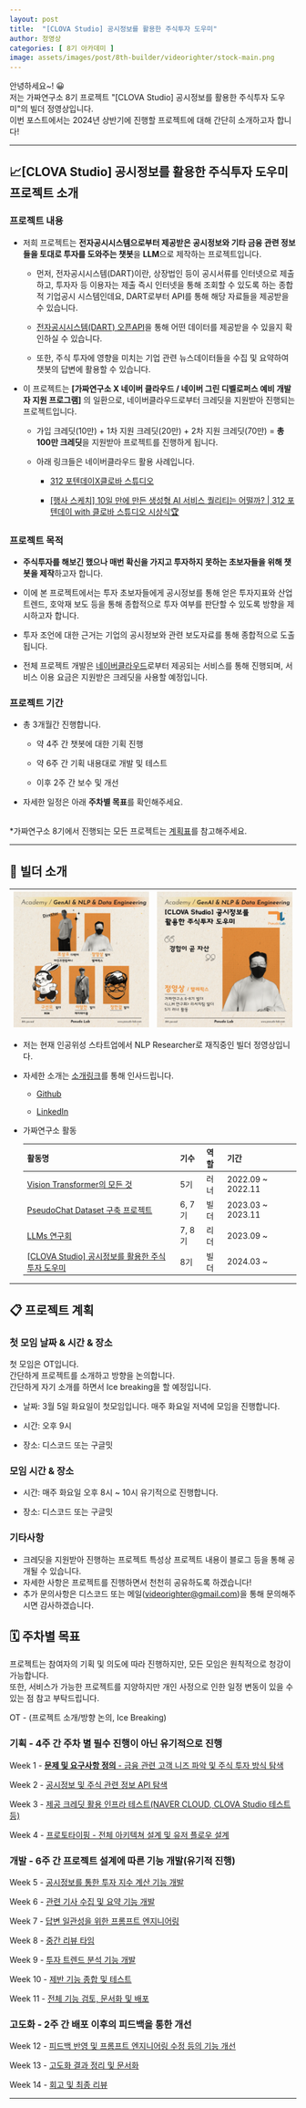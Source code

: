 ```yaml
---
layout: post
title:  "[CLOVA Studio] 공시정보를 활용한 주식투자 도우미"
author: 정영상
categories: [ 8기 아카데미 ]
image: assets/images/post/8th-builder/videorighter/stock-main.png
---
```


안녕하세요~! 😀\
저는 가짜연구소 8기 프로젝트 "[CLOVA Studio] 공시정보를 활용한 주식투자 도우미"의 빌더 정영상입니다.\
이번 포스트에서는 2024년 상반기에 진행할 프로젝트에 대해 간단히 소개하고자 합니다!

---

## 📈[CLOVA Studio] 공시정보를 활용한 주식투자 도우미 프로젝트 소개

### 프로젝트 내용

- 저희 프로젝트는 **전자공시시스템으로부터 제공받은 공시정보와 기타 금융 관련 정보들을 토대로 투자를 도와주는 챗봇**을 **LLM**으로 제작하는 프로젝트입니다.

  - 먼저, 전자공시시스템(DART)이란, 상장법인 등이 공시서류를 인터넷으로 제출하고, 투자자 등 이용자는 제출 즉시 인터넷을 통해 조회할 수 있도록 하는 종합적 기업공시 시스템인데요, DART로부터 API를 통해 해당 자료들을 제공받을 수 있습니다.

  - [전자공시시스템(DART) 오픈API](https://opendart.fss.or.kr/intro/main.do)을 통해 어떤 데이터를 제공받을 수 있을지 확인하실 수 있습니다.

  - 또한, 주식 투자에 영향을 미치는 기업 관련 뉴스데이터들을 수집 및 요약하여 챗봇의 답변에 활용할 수 있습니다.

- 이 프로젝트는 **[가짜연구소 X 네이버 클라우드 / 네이버 그린 디벨로퍼스 예비 개발자 지원 프로그램]** 의 일환으로, 네이버클라우드로부터 크레딧을 지원받아 진행되는 프로젝트입니다.

  - 가입 크레딧(10만) + 1차 지원 크레딧(20만) + 2차 지원 크레딧(70만) = **총 100만 크레딧**을 지원받아 프로젝트를 진행하게 됩니다.

  - 아래 링크들은 네이버클라우드 활용 사례입니다.
    - [312 포텐데이X클로바 스튜디오](https://www.notion.so/312-X-47e0fdd05fa6490194685ec8c4ff7e76?pvs=21)

    - [[행사 스케치] 10일 만에 만든 생성형 AI 서비스 퀄리티는 어떨까? | 312 포텐데이 with 클로바 스튜디오 시상식🏆](https://blog.naver.com/n_cloudplatform/223323693990)

### 프로젝트 목적

- **주식투자를 해보긴 했으나 매번 확신을 가지고 투자하지 못하는 초보자들을 위해 챗봇을 제작**하고자 합니다.

- 이에 본 프로젝트에서는 투자 초보자들에게 공시정보를 통해 얻은 투자지표와 산업 트렌드, 호악재 보도 등을 통해 종합적으로 투자 여부를 판단할 수 있도록 방향을 제시하고자 합니다.

- 투자 조언에 대한 근거는 기업의 공시정보와 관련 보도자료를 통해 종합적으로 도출됩니다.

- 전체 프로젝트 개발은 [네이버클라우드](https://www.ncloud.com/product)로부터 제공되는 서비스를 통해 진행되며, 서비스 이용 요금은 지원받은 크레딧을 사용할 예정입니다.

### 프로젝트 기간

- 총 3개월간 진행합니다.
    - 약 4주 간 챗봇에 대한 기획 진행

    - 약 6주 간 기획 내용대로 개발 및 테스트

    - 이후 2주 간 보수 및 개선

- 자세한 일정은 아래 **주차별 목표**를 확인해주세요.

<br>*가짜연구소 8기에서 진행되는 모든 프로젝트는 [계획표](https://www.pseudo-lab.com/d16a59aa6f3847a092f8d55b89279b0)를 참고해주세요.

---

## 🤪 빌더 소개

| ![](../assets/images/post/8th-builder/videorighter/GAINDE.png) | ![](../assets/images/post/8th-builder/videorighter/GAINDE_videorighter.png) |
| --- | --- |

- 저는 현재 인공위성 스타트업에서 NLP Researcher로 재직중인 빌더 정영상입니다.

- 자세한 소개는 [소개링크](https://www.notion.so/chanrankim/55fb8e133617485682f3656ea5b57fad?pvs=4)를 통해 인사드립니다.
  
  - [Github](https://github.com/videorighter)
  
  - [LinkedIn](https://www.linkedin.com/in/video-jeong/)

- 가짜연구소 활동

    | 활동명 | 기수 | 역할 | 기간 |
    | --- | --- | --- | --- |
    | [Vision Transformer의 모든 것](https://www.notion.so/Vision-Transformer-7cd4fbe829854c40b4a5dba3e51b10f8?pvs=21)  | 5기 | 러너 | 2022.09 ~ 2022.11 |
    | [PseudoChat Dataset 구축 프로젝트](https://www.notion.so/PseudoChat-Dataset-0958bb033bc84076bc1aa2091eb2770d?pvs=21)  | 6, 7기 | 빌더 | 2023.03 ~ 2023.11 |
    | [LLMs 연구회](https://www.notion.so/LLMs-5a96fe44ddff4fd7afe94c6d47b7c07b?pvs=21)  | 7, 8기 | 리더 | 2023.09 ~ |
    | [[CLOVA Studio] 공시정보를 활용한 주식투자 도우미](https://www.notion.so/chanrankim/CLOVA-Studio-922d8cee46a34747a241ac9d871fe57d?pvs=4)  | 8기 | 빌더 | 2024.03 ~ |

---

## 📋 프로젝트 계획

### 첫 모임 날짜 & 시간 & 장소

첫 모임은 OT입니다.\
간단하게 프로젝트를 소개하고 방향을 논의합니다.\
간단하게 자기 소개를 하면서 Ice breaking을 할 예정입니다.

- 날짜: 3월 5일 화요일이 첫모임입니다. 매주 화요일 저녁에 모임을 진행합니다.

- 시간: 오후 9시

- 장소: 디스코드 또는 구글밋

### 모임 시간 & 장소

- 시간: 매주 화요일 오후 8시 ~ 10시 유기적으로 진행합니다.

- 장소: 디스코드 또는 구글밋

### 기타사항
- 크레딧을 지원받아 진행하는 프로젝트 특성상 프로젝트 내용이 블로그 등을 통해 공개될 수 있습니다.
- 자세한 사항은 프로젝트를 진행하면서 천천히 공유하도록 하겠습니다!
- 추가 문의사항은 디스코드 또는 메일(videorighter@gmail.com)을 통해 문의해주시면 감사하겠습니다.

## 🗓 주차별 목표

프로젝트는 참여자의 기획 및 의도에 따라 진행하지만, 모든 모임은 원칙적으로 청강이 가능합니다.\
또한, 서비스가 가능한 프로젝트를 지양하지만 개인 사정으로 인한 일정 변동이 있을 수 있는 점 참고 부탁드립니다.

OT - (프로젝트 소개/방향 논의, Ice Breaking)

### 기획 - 4주 간 주차 별 필수 진행이 아닌 유기적으로 진행

Week 1 - [**문제 및 요구사항 정의** - 금융 관련 고객 니즈 파악 및 주식 투자 방식 탐색](https://www.notion.so/4ac5b309eae0415c8001d4a103f4514d?pvs=21)

Week 2 - [공시정보 및 주식 관련 정보 API 탐색](https://www.notion.so/API-f0cdb8f9432c42a6b0e771aafe3e3e74?pvs=21)

Week 3 - [제공 크레딧 활용 인프라 테스트(NAVER CLOUD, CLOVA Studio 테스트 등)](https://www.notion.so/NAVER-CLOUD-CLOVA-Studio-1ac948ff847745c19658523299f71d84?pvs=21)

Week 4 - [프로토타이핑 - 전체 아키텍쳐 설계 및 유저 플로우 설계](https://www.notion.so/ec3e57c49fb14f98957e4506d3e4586a?pvs=21)

### 개발 - 6주 간 프로젝트 설계에 따른 기능 개발(유기적 진행)

Week 5 - [공시정보를 통한 투자 지수 계산 기능 개발](https://www.notion.so/de9b7e10bdd64ede9677c5b95d094037?pvs=21)

Week 6 - [관련 기사 수집 및 요약 기능 개발](https://www.notion.so/50d09eebd48b42c4928fd4650dbe2a59?pvs=21)

Week 7 - [답변 일관성을 위한 프롬프트 엔지니어링](https://www.notion.so/694c8568be73434ba064cce4cb509b35?pvs=21)

Week 8 - [중간 리뷰 타임](https://www.notion.so/0454c7e1e39b42969807ebe28f009f8d?pvs=21)

Week 9 - [투자 트렌드 분석 기능 개발](https://www.notion.so/2f35f052b6c341168f2e618924f1eb13?pvs=21)

Week 10 - [제반 기능 종합 및 테스트](https://www.notion.so/623f273aa2b34fb99772c1a1cb2ae3de?pvs=21)

Week 11 - [전체 기능 검토, 문서화 및 배포](https://www.notion.so/1990d3ae7b444e2a92008a5f370ca5b6?pvs=21)

### 고도화 - 2주 간 배포 이후의 피드백을 통한 개선

Week 12 - [피드백 반영 및 프롬프트 엔지니어링 수정 등의 기능 개선](https://www.notion.so/bf46a492cc15416fa9c4cb4f6e62c496?pvs=21)

Week 13 - [고도화 결과 정리 및 문서화](https://www.notion.so/9cc72dffcf9643f6b4969ebd33433101?pvs=21)

Week 14 - [회고 및 최종 리뷰](https://www.notion.so/ac5ff75300df4218abbbf4cdfe9462a3?pvs=21)

---
